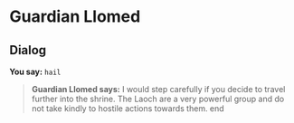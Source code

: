 # Guardian Llomed
## Dialog

**You say:** `hail`



>**Guardian Llomed says:** I would step carefully if you decide to travel further into the shrine.  The Laoch are a very powerful group and do not take kindly to hostile actions towards them.
end
